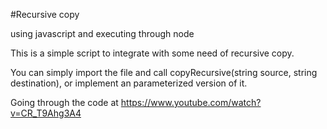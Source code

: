 #Recursive copy

using javascript and executing through node

This is a simple script to integrate with some need of recursive copy.

You can simply import the file and call copyRecursive(string source, string destination), or implement an parameterized version of it.

Going through the code at https://www.youtube.com/watch?v=CR_T9Ahg3A4